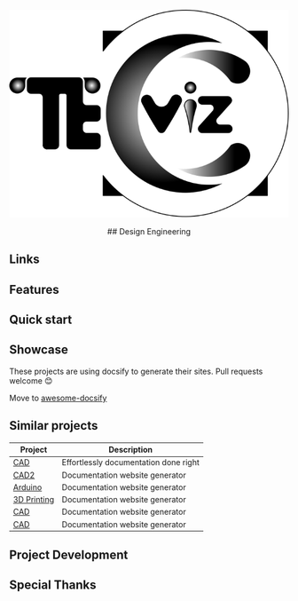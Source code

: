 <p align="center">
  <a href="https://docsify.js.org">
    <img alt="Team One" src="./docs/_media/icon.svg">
  </a>
</p>

<p align="center">
## Design Engineering
</p>

## Links

## Features

## Quick start

## Showcase

These projects are using docsify to generate their sites. Pull requests welcome :blush:

Move to [awesome-docsify](https://github.com/docsifyjs/awesome-docsify#showcase)

## Similar projects

| Project                                          | Description                              |
| ------------------------------------------------ | ---------------------------------------- |
| [CAD](https://github.com/egoist/docute)       |  Effortlessly documentation done right |
| [CAD2](https://github.com/docpress/docpress) | Documentation website generator          |
| [Arduino](https://github.com/docpress/docpress) | Documentation website generator          |
| [3D Printing](https://github.com/docpress/docpress) | Documentation website generator          |
| [CAD](https://github.com/docpress/docpress) | Documentation website generator          |
| [CAD](https://github.com/docpress/docpress) | Documentation website generator          |

## Project Development

## Special Thanks